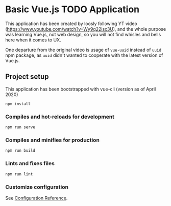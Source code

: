 # Basic Vue.js TODO Application

This application has been created by loosly following YT video (https://www.youtube.com/watch?v=Wy9q22isx3U), and the whole purpose was learning Vue.js, not web design, so you will not find whisles and bells here when it comes to UX.

One departure from the original video is usage of `vue-uuid` instead of `uuid` npm package, as `uuid` didn't wanted to cooperate with the latest version of Vue.js.

## Project setup
This application has been bootstrapped with vue-cli (version as of April 2020)

```
npm install
```

### Compiles and hot-reloads for development
```
npm run serve
```

### Compiles and minifies for production
```
npm run build
```

### Lints and fixes files
```
npm run lint
```

### Customize configuration
See [Configuration Reference](https://cli.vuejs.org/config/).
